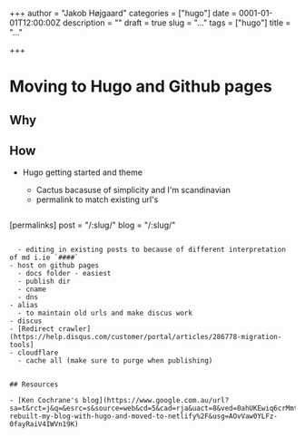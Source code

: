 +++
author = "Jakob Højgaard"
categories = ["hugo"]
date = 0001-01-01T12:00:00Z
description = ""
draft = true
slug = "..."
tags = ["hugo"]
title = "..."

+++

# Moving to Hugo and Github pages

## Why

## How

- Hugo getting started and theme
    - Cactus bacasuse of simplicity and I'm scandinavian
    - permalink to match existing url's
    
    ```
[permalinks]
  post = "/:slug/"
  blog = "/:slug/"
  ```
  
    - editing in existing posts to because of different interpretation of md i.ie `####`
- host on github pages
    - docs folder - easiest
    - publish dir
    - cname
    - dns
- alias
    - to maintain old urls and make discus work
- discus
  - [Redirect crawler](https://help.disqus.com/customer/portal/articles/286778-migration-tools]
- cloudflare
    - cache all (make sure to purge when publishing)


## Resources

- [Ken Cochrane's blog](https://www.google.com.au/url?sa=t&rct=j&q=&esrc=s&source=web&cd=5&cad=rja&uact=8&ved=0ahUKEwiq6crMmtjWAhVGmpQKHXlEA6QQFgg_MAQ&url=https%3A%2F%2Fwww.kencochrane.net%2F2016%2F11%2F20%2Fi-rebuilt-my-blog-with-hugo-and-moved-to-netlify%2F&usg=AOvVaw0YLFz-0fayRaiV4IWVn19K)